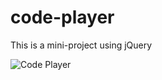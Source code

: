 # code-player
This is a mini-project using jQuery<br>

![Code Player](https://user-images.githubusercontent.com/88343647/175779096-737eda64-fe84-45e0-a017-98d5d857eac1.png)
